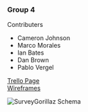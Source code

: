 ### Group 4

Contributers
* Cameron Johnson  
* Marco Morales  
* Ian Bates  
* Dan Brown  
* Pablo Vergel  


[Trello Page](https://trello.com/b/N5av36Nx/surveygorilla)  
[Wireframes](https://gomockingbird.com/mockingbird/#l1re9il)  

![SurveyGorillaz Schema](http://i.minus.com/inaPRJCSGMIYa.png)